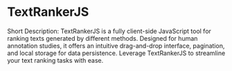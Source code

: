 # TextRankerJS

Short Description: TextRankerJS is a fully client-side JavaScript tool for ranking texts generated by different methods. Designed for human annotation studies, it offers an intuitive drag-and-drop interface, pagination, and local storage for data persistence. Leverage TextRankerJS to streamline your text ranking tasks with ease.

